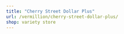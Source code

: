 ```yaml
---
title: "Cherry Street Dollar Plus"
url: /vermillion/cherry-street-dollar-plus/
shop: variety store
---
```

